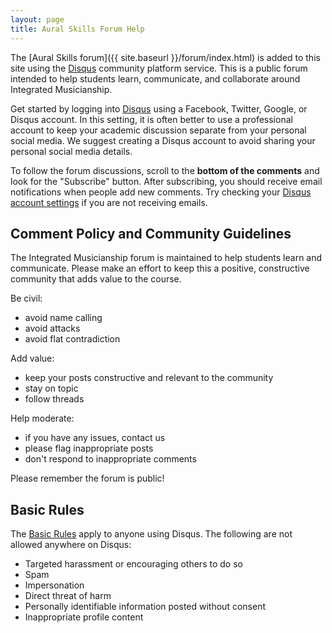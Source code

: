 ```yaml
---
layout: page
title: Aural Skills Forum Help
---
```


The [Aural Skills forum]({{ site.baseurl }}/forum/index.html) is added to this site using the [Disqus](https://disqus.com/) community platform service.
This is a public forum intended to help students learn, communicate, and collaborate around Integrated Musicianship.

Get started by logging into [Disqus](https://disqus.com/) using a Facebook, Twitter, Google, or Disqus account. 
In this setting, it is often better to use a professional account to keep your academic discussion separate from your personal social media.
We suggest creating a Disqus account to avoid sharing your personal social media details.

To follow the forum discussions, scroll to the **bottom of the comments** and look for the "Subscribe" button. 
After subscribing, you should receive email notifications when people add new comments. 
Try checking your [Disqus account settings](https://disqus.com/home/settings/email/) if you are not receiving emails.

## Comment Policy and Community Guidelines

The Integrated Musicianship forum is maintained to help students learn and communicate.
Please make an effort to keep this a positive, constructive community that adds value to the course. 

Be civil:
- avoid name calling
- avoid attacks
- avoid flat contradiction

Add value:
- keep your posts constructive and relevant to the community
- stay on topic
- follow threads

Help moderate:
- if you have any issues, contact us
- please flag inappropriate posts
- don't respond to inappropriate comments

Please remember the forum is public!

## Basic Rules

The [Basic Rules](https://help.disqus.com/customer/portal/articles/1753105-basic-rules-for-disqus-powered-profiles-and-discussions) apply to anyone using Disqus. 
The following are not allowed anywhere on Disqus:

- Targeted harassment or encouraging others to do so
- Spam
- Impersonation
- Direct threat of harm
- Personally identifiable information posted without consent
- Inappropriate profile content
